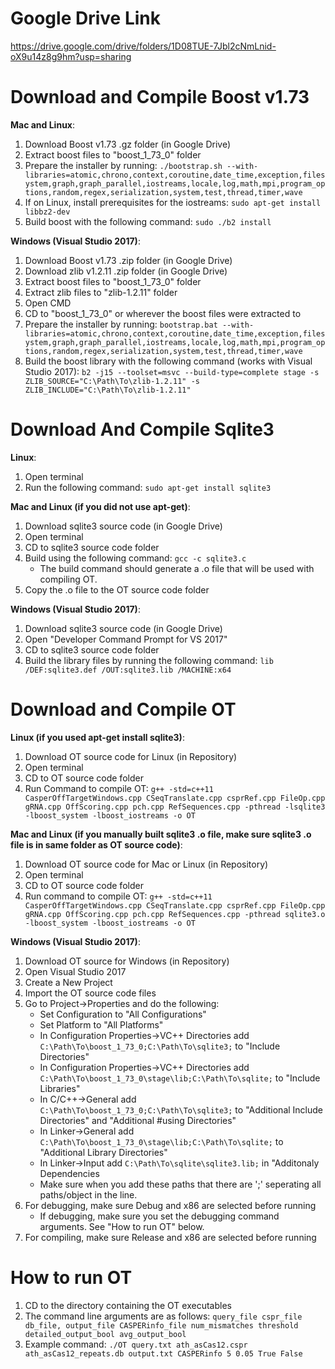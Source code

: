 # **Google Drive Link**
https://drive.google.com/drive/folders/1D08TUE-7Jbl2cNmLnid-oX9u14z8g9hm?usp=sharing

# **Download and Compile Boost v1.73**

**Mac and Linux**:
1. Download Boost v1.73 .gz folder (in Google Drive)
2. Extract boost files to "boost_1_73_0" folder
3. Prepare the installer by running: `./bootstrap.sh --with-libraries=atomic,chrono,context,coroutine,date_time,exception,filesystem,graph,graph_parallel,iostreams,locale,log,math,mpi,program_options,random,regex,serialization,system,test,thread,timer,wave`
4. If on Linux, install prerequisites for the iostreams: `sudo apt-get install libbz2-dev`
5. Build boost with the following command: `sudo ./b2 install`

**Windows (Visual Studio 2017)**:
1. Download Boost v1.73 .zip folder (in Google Drive)
2. Download zlib v1.2.11 .zip folder (in Google Drive)
3. Extract boost files to "boost_1_73_0" folder
4. Extract zlib files to "zlib-1.2.11" folder
5. Open CMD
6. CD to "boost_1_73_0" or wherever the boost files were extracted to
7. Prepare the installer by running: `bootstrap.bat --with-libraries=atomic,chrono,context,coroutine,date_time,exception,filesystem,graph,graph_parallel,iostreams,locale,log,math,mpi,program_options,random,regex,serialization,system,test,thread,timer,wave`
8. Build the boost library with the following command (works with Visual Studio 2017):  `b2 -j15 --toolset=msvc --build-type=complete stage -s ZLIB_SOURCE="C:\Path\To\zlib-1.2.11" -s ZLIB_INCLUDE="C:\Path\To\zlib-1.2.11"`


# **Download And Compile Sqlite3**
**Linux**: 
1. Open terminal
2. Run the following command: `sudo apt-get install sqlite3`

**Mac and Linux (if you did not use apt-get)**:
1. Download sqlite3 source code (in Google Drive)
2. Open terminal
3. CD to sqlite3 source code folder
3. Build using the following command: `gcc -c sqlite3.c`
	* The build command should generate a .o file that will be used with compiling OT.
4. Copy the .o file to the OT source code folder

**Windows (Visual Studio 2017)**:
1. Download sqlite3 source code (in Google Drive)
2. Open "Developer Command Prompt for VS 2017"
3. CD to sqlite3 source code folder
4. Build the library files by running the following command: `lib /DEF:sqlite3.def /OUT:sqlite3.lib /MACHINE:x64`

# **Download and Compile OT**
**Linux (if you used apt-get install sqlite3)**:
1. Download OT source code for Linux (in Repository)
2. Open terminal
3. CD to OT source code folder
3. Run Command to compile OT: `g++ -std=c++11 CasperOffTargetWindows.cpp CSeqTranslate.cpp csprRef.cpp FileOp.cpp gRNA.cpp OffScoring.cpp pch.cpp RefSequences.cpp -pthread -lsqlite3 -lboost_system -lboost_iostreams -o OT`

**Mac and Linux (if you manually built sqlite3 .o file, make sure sqlite3 .o file is in same folder as OT source code)**:
1. Download OT source code for Mac or Linux (in Repository)
2. Open terminal
3. CD to OT source code folder
3. Run command to compile OT: `g++ -std=c++11 CasperOffTargetWindows.cpp CSeqTranslate.cpp csprRef.cpp FileOp.cpp gRNA.cpp OffScoring.cpp pch.cpp RefSequences.cpp -pthread sqlite3.o -lboost_system -lboost_iostreams -o OT`

**Windows (Visual Studio 2017)**:
1. Download OT source for Windows (in Repository)
2. Open Visual Studio 2017
3. Create a New Project
4. Import the OT source code files
5. Go to Project->Properties and do the following:
	* Set Configuration to "All Configurations"
	* Set Platform to "All Platforms"
	* In Configuration Properties->VC++ Directories add `C:\Path\To\boost_1_73_0;C:\Path\To\sqlite3;` to "Include Directories"
	* In Configuration Properties->VC++ Directories add `C:\Path\To\boost_1_73_0\stage\lib;C:\Path\To\sqlite;` to "Include Libraries"
	* In C/C++->General add `C:\Path\To\boost_1_73_0;C:\Path\To\sqlite3;` to "Additional Include Directories" and "Additional #using Directories"
	* In Linker->General add `C:\Path\To\boost_1_73_0\stage\lib;C:\Path\To\sqlite;` to "Additional Library Directories"
	* In Linker->Input add `C:\Path\To\sqlite\sqlite3.lib;` in "Additonaly Dependencies
	* Make sure when you add these paths that there are ';' seperating all paths/object in the line.
6. For debugging, make sure Debug and x86 are selected before running
	* If debugging, make sure you set the debugging command arguments. See "How to run OT" below.
7. For compiling, make sure Release and x86 are selected before running
	

# **How to run OT**
1. CD to the directory containing the OT executables
2. The command line arguments are as follows: `query_file cspr_file db_file, output_file CASPERinfo_file num_mismatches threshold detailed_output_bool avg_output_bool`
3. Example command: `./OT query.txt ath_asCas12.cspr ath_asCas12_repeats.db output.txt CASPERinfo 5 0.05 True False`
